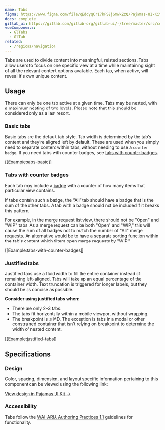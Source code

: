 ```yaml
---
name: Tabs
figma: https://www.figma.com/file/qEddyqCrI7kPSBjGmwkZzQ/Pajamas-UI-Kit?node-id=425%3A138
docs: complete
gitlab_ui: https://gitlab.com/gitlab-org/gitlab-ui/-/tree/master/src/components/base/tabs
vueComponents:
  - GlTabs
  - GlTab
related:
  - /regions/navigation
---
```


Tabs are used to divide content into meaningful, related sections. Tabs allow users to focus on one specific view at a time while maintaining sight of all the relevant content options available. Each tab, when active, will reveal it's own unique content.

## Usage

There can only be one tab active at a given time. Tabs may be nested, with a maximum nesting of two levels. Please note that this should be considered only as a last resort.

### Basic tabs

Basic tabs are the default tab style. Tab width is determined by the tab’s content and they’re aligned left by default. These are used when you simply need to separate content within tabs, without needing to use a `counter badge`. If you need tabs with counter badges, see [tabs with counter badges](#tabs-with-counter-badges).

[[Example:tabs-basic]]

### Tabs with counter badges

Each tab may include a [badge](/components/badge) with a counter of how many items that particular view contains.

If tabs contain such a badge, the “All” tab should have a badge that is the sum of the other tabs. A tab with a badge should not be included if it breaks this pattern.

For example, in the merge request list view, there should not be "Open" and "WIP" tabs. As a merge request can be both "Open" and "WIP," this will cause the sum of all badges not to match the number of "All" merge requests. An alternative would be to have a separate sorting function within the tab's content which filters open merge requests by "WIP."

[[Example:tabs-with-counter-badges]]

### Justified tabs

Justified tabs use a fluid width to fill the entire container instead of remaining left-aligned. Tabs will take up an equal percentage of the container width. Text truncation is triggered for longer labels, but they should be as concise as possible.

**Consider using justified tabs when:**

* There are only 2–3 tabs.
* The tabs fit horizontally within a mobile viewport without wrapping.
* The breakpoint is ≤ MD. The exception is tabs in a modal or other constrained container that isn’t relying on breakpoint to determine the width of nested content.

[[Example:justified-tabs]]

## Specifications

### Design

Color, spacing, dimension, and layout specific information pertaining to this component can be viewed using the following link:

[View design in Pajamas UI Kit →](https://www.figma.com/file/qEddyqCrI7kPSBjGmwkZzQ/Pajamas-UI-Kit-Beta?node-id=2497%3A25)

### Accessibility

Tabs follow the [WAI-ARIA Authoring Practices 1.1](https://www.w3.org/TR/wai-aria-practices-1.1/#tabpanel) guidelines for functionality.
